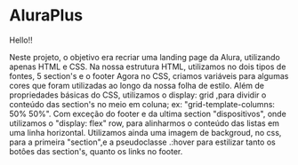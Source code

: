 # AluraPlus

Hello!!

Neste projeto, o objetivo era recriar uma landing page da Alura, utilizando apenas HTML e CSS.
Na nossa estrutura HTML, utilizamos no <head> dois tipos de fontes, 5 section's e o footer
Agora no CSS, criamos variáveis para algumas cores que foram utilizadas ao longo da nossa folha de estilo. Além de propriedades básicas do CSS, utilizamos o display: grid ,para dividir o conteúdo das section's no meio em coluna; ex: "grid-template-columns: 50% 50%". Com exceção do footer e da ultima section "dispositivos", onde utilizamos o "display: flex" row, para alinharmos o conteúdo das listas em uma linha horizontal. 
  Utilizamos ainda uma imagem de backgroud, no css, para a primeira "section",e a pseudoclasse .:hover para estilizar tanto os botôes das section's, quanto os links no footer.
  
